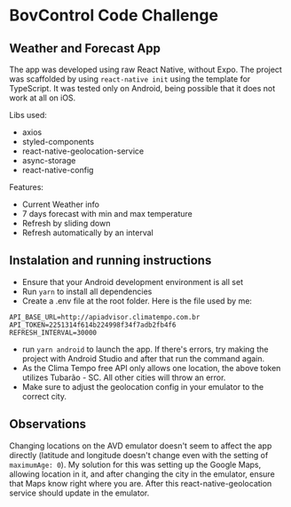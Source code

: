 # BovControl Code Challenge

## Weather and Forecast App

The app was developed using raw React Native, without Expo. The project was scaffolded by using `react-native init` using the template for TypeScript. It was tested only on Android, being possible that it does not work at all on iOS.

Libs used:

- axios
- styled-components
- react-native-geolocation-service
- async-storage
- react-native-config

Features:

- Current Weather info
- 7 days forecast with min and max temperature
- Refresh by sliding down
- Refresh automatically by an interval

## Instalation and running instructions

- Ensure that your Android development environment is all set
- Run `yarn` to install all dependencies
- Create a .env file at the root folder. Here is the file used by me:

```
API_BASE_URL=http://apiadvisor.climatempo.com.br
API_TOKEN=2251314f614b224998f34f7adb2fb4f6
REFRESH_INTERVAL=30000
```

- run `yarn android` to launch the app. If there's errors, try making the project with Android Studio and after that run the command again.
- As the Clima Tempo free API only allows one location, the above token utilizes Tubarão - SC. All other cities will throw an error.
- Make sure to adjust the geolocation config in your emulator to the correct city.

## Observations

Changing locations on the AVD emulator doesn't seem to affect the app directly (latitude and longitude doesn't change even with the setting of `maximumAge: 0`). My solution for this was setting up the Google Maps, allowing location in it, and after changing the city in the emulator, ensure that Maps know right where you are. After this react-native-geolocation service should update in the emulator.
